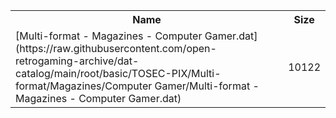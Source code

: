 <table>
<tr><th>Name</th><th>Size</th></tr>
<tr><td>
[Multi-format - Magazines - Computer Gamer.dat](https://raw.githubusercontent.com/open-retrogaming-archive/dat-catalog/main/root/basic/TOSEC-PIX/Multi-format/Magazines/Computer Gamer/Multi-format - Magazines - Computer Gamer.dat)
</td><td>10122</td></tr>
</table>

